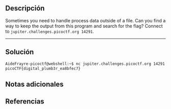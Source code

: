## Descripción
Sometimes you need to handle process data outside of a file. Can you find a way to keep the output from this program and search for the flag? Connect to `jupiter.challenges.picoctf.org 14291`.
_____________________________________________

## Solución
```bash
AideFrayre-picoctf@webshell:~$ nc jupiter.challenges.picoctf.org 14291 | grep picoCTF  
picoCTF{digital_plumb3r_ea8bfec7}
```
## Notas adicionales

## Referencias